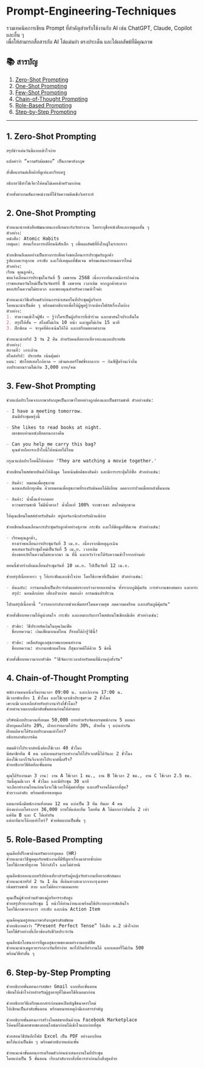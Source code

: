 # Prompt-Engineering-Techniques

รวมเทคนิคการเขียน Prompt ที่สำคัญสำหรับใช้งานกับ AI เช่น ChatGPT, Claude, Copilot และอื่น ๆ  
เพื่อให้สามารถสื่อสารกับ AI ได้แม่นยำ ตรงประเด็น และได้ผลลัพธ์ที่มีคุณภาพ

## 📚 สารบัญ

1. [Zero-Shot Prompting](#1-zero-shot-prompting)
2. [One-Shot Prompting](#2-one-shot-prompting)
3. [Few-Shot Prompting](#3-few-shot-prompting)
4. [Chain-of-Thought Prompting](#4-chain-of-thought-prompting)
5. [Role-Based Prompting](#5-role-based-prompting)
6. [Step-by-Step Prompting](#6-step-by-step-prompting)

---

## 1. Zero-Shot Prompting

```markdown
สรุปข่าวเด่นวันนี้แบบเข้าใจง่าย
```

```markdown
แปลคำว่า “ความรับผิดชอบ” เป็นภาษาอังกฤษ
```

```markdown
ตั้งชื่อแบรนด์เสื้อผ้าที่ดูเท่และเรียบหรู
```

```markdown
อธิบายวิธีทำไข่เจียวให้คนไม่เคยเข้าครัวมาก่อน
```

```markdown
ช่วยตั้งคำถามสัมภาษณ์งานที่ใช้วัดความคิดเชิงวิเคราะห์
```

## 2. One-Shot Prompting

```markdown
ช่วยแนะนำหนังสือพัฒนาตนเองที่เหมาะกับวัยทำงาน โดยระบุชื่อหนังสือและเหตุผลสั้น ๆ  
ตัวอย่าง:  
หนังสือ: Atomic Habits  
เหตุผล: สอนเรื่องการเปลี่ยนนิสัยเล็ก ๆ เพื่อผลลัพธ์ที่ยิ่งใหญ่ในระยะยาว
```

```markdown
ช่วยเขียนอีเมลอย่างเป็นทางการเพื่อแจ้งขอเลื่อนการประชุมกับลูกค้า  
รูปแบบควรสุภาพ กระชับ และให้เหตุผลที่ชัดเจน พร้อมเสนอกำหนดการใหม่  
ตัวอย่าง:  
เรียน คุณลูกค้า,  
ขอแจ้งเลื่อนการประชุมในวันที่ 5 เมษายน 2568 เนื่องจากทีมงานมีภารกิจด่วน  
เราขอเสนอวันใหม่เป็นวันจันทร์ที่ 8 เมษายน เวลาเดิม หากลูกค้าสะดวก  
ขออภัยในความไม่สะดวก และขอบคุณสำหรับความเข้าใจค่ะ
```

```markdown
ช่วยแนะนำวิธีเตรียมตัวก่อนการนำเสนอในที่ประชุมผู้บริหาร  
โดยแนะนำเป็นข้อ ๆ พร้อมคำอธิบายเพื่อให้ผู้พูดรู้ว่าจะต้องโฟกัสเรื่องใดบ้าง  
ตัวอย่าง:  
1. ทำความเข้าใจผู้ฟัง – รู้ว่าใครเป็นผู้บริหารที่เข้าร่วม และเขาสนใจประเด็นใด  
2. สรุปให้สั้น – สไลด์ไม่เกิน 10 หน้า และพูดไม่เกิน 15 นาที  
3. ฝึกซ้อม – จำจุดที่ต้องเน้นให้ได้ และเตรียมตอบคำถาม
```

```markdown
ช่วยแนะนำทริป 3 วัน 2 คืน สำหรับคนที่อยากเที่ยวทะเลแบบประหยัด  
ตัวอย่าง:  
สถานที่: เกาะล้าน  
สไตล์ทริป: ประหยัด เน้นคุ้มค่า  
แผน: พักโฮสเทลใกล้หาด – เช่ามอเตอร์ไซค์ขี่รอบเกาะ – กินซีฟู้ดร้านเจ้าถิ่น  
งบประมาณรวมไม่เกิน 3,000 บาท/คน
```

## 3. Few-Shot Prompting

```markdown
ช่วยแปลประโยคจากภาษาอังกฤษเป็นภาษาไทยอย่างถูกต้องและเป็นธรรมชาติ ตัวอย่างเช่น:

- I have a meeting tomorrow.  
  ฉันมีประชุมพรุ่งนี้  

- She likes to read books at night.  
  เธอชอบอ่านหนังสือตอนกลางคืน  

- Can you help me carry this bag?  
  คุณช่วยถือกระเป๋าใบนี้ให้หน่อยได้ไหม  

กรุณาแปลประโยคนี้ให้หน่อย 'They are watching a movie together.'
```

```markdown
ช่วยเขียนโพสต์ขายสินค้าให้ดึงดูด โดยเน้นข้อดีของสินค้า และมีการกระตุ้นให้ซื้อ ตัวอย่างเช่น:

- สินค้า: หมอนเพื่อสุขภาพ  
  นอนหลับลึกทุกคืน ด้วยหมอนเพื่อสุขภาพที่รองรับต้นคอได้ดีเยี่ยม ลดอาการปวดเมื่อยหลังตื่นนอน  

- สินค้า: น้ำผึ้งแท้จากดอย  
  หวานธรรมชาติ ไม่มีน้ำตาล! น้ำผึ้งแท้ 100% จากชาวเขา สดใหม่ทุกขวด  

ให้คุณเขียนโพสต์สำหรับสินค้า สบู่ออร์แกนิกสำหรับผิวแพ้ง่าย
```

```markdown
ช่วยเขียนอีเมลเลื่อนการประชุมกับลูกค้าอย่างสุภาพ กระชับ และให้ข้อมูลที่ชัดเจน ตัวอย่างเช่น:

- เรียนคุณลูกค้า,  
  ทางเราขอเลื่อนการประชุมวันที่ 3 เม.ย. เนื่องจากมีเหตุฉุกเฉิน  
  ขอเสนอวันประชุมใหม่เป็นวันที่ 5 เม.ย. เวลาเดิม  
  ต้องขออภัยในความไม่สะดวกมา ณ ที่นี้ และหวังว่าจะได้รับความเข้าใจจากท่านค่ะ  

ตอนนี้ช่วยร่างอีเมลเลื่อนประชุมวันที่ 10 เม.ย. ไปเป็นวันที่ 12 เม.ย.
```

```markdown
ช่วยสรุปเนื้อหายาว ๆ ให้กระชับและเข้าใจง่าย โดยใช้ภาษาที่เป็นมิตร ตัวอย่างเช่น:

- ต้นฉบับ: การนอนดึกเป็นประจำส่งผลต่อระบบร่างกายหลายด้าน ทั้งระบบภูมิคุ้มกัน การทำงานของสมอง และอารมณ์  
  สรุป: นอนดึกบ่อย เสี่ยงป่วยง่าย สมองล้า อารมณ์แปรปรวน

โปรดสรุปเนื้อหานี้ "การออกกำลังกายช่วยเพิ่มฮอร์โมนความสุข ลดความเครียด และเสริมภูมิคุ้มกัน"
```

```markdown
ช่วยตั้งชื่อบทความให้ดูน่าสนใจ กระชับ และเหมาะกับการโพสต์บนโซเชียลมีเดีย ตัวอย่างเช่น:

- หัวข้อ: วิธีประหยัดเงินในยุคเงินเฟ้อ  
  ชื่อบทความ: เงินเฟ้อมากแค่ไหน ก็รอดได้ถ้ารู้วิธีนี้!

- หัวข้อ: เคล็ดลับดูแลสุขภาพแบบคนทำงาน  
  ชื่อบทความ: ทำงานหนักแค่ไหน ก็สุขภาพดีได้ด้วย 5 ข้อนี้

ช่วยตั้งชื่อบทความจากหัวข้อ "วิธีจัดการเวลาสำหรับคนที่มีงานยุ่งทั้งวัน"
```

## 4. Chain-of-Thought Prompting

```markdown
พนักงานคนหนึ่งเริ่มงานเวลา 09:00 น. และเลิกงาน 17:00 น.  
มีเวลาพักเที่ยง 1 ชั่วโมง และใช้เวลาเข้าประชุมรวม 2 ชั่วโมง  
เขาจะมีเวลาเหลือสำหรับทำงานจริงกี่ชั่วโมง?  
ช่วยคำนวณแบบมีลำดับขั้นตอนก่อนให้คำตอบ
```

```markdown
บริษัทมีงบประมาณทั้งหมด 50,000 บาทสำหรับจัดอบรมพนักงาน 5 แผนก  
ฝ่ายบุคคลได้รับ 20%, ฝ่ายการตลาดได้รับ 30%, ฝ่ายอื่น ๆ แบ่งเท่ากัน  
ฝ่ายผลิตจะได้รับงบประมาณเท่าไหร่?  
อธิบายลำดับการคิด
```

```markdown
สมมติว่าโปรเจกต์หนึ่งต้องใช้เวลา 40 ชั่วโมง  
มีสมาชิกทีม 4 คน แต่ละคนสามารถทำงานให้โปรเจกต์นี้ได้วันละ 2 ชั่วโมง  
ต้องใช้เวลากี่วันจึงจะทำโปรเจกต์นี้เสร็จ?  
ช่วยอธิบายวิธีคิดทีละขั้นตอน
```

```markdown
คุณได้รับงานมา 3 งาน: งาน A ใช้เวลา 1 ชม., งาน B ใช้เวลา 2 ชม., งาน C ใช้เวลา 2.5 ชม.  
วันนี้คุณมีเวลา 4 ชั่วโมง และมีประชุม 30 นาที  
จะเลือกทำงานไหนก่อนจึงจะใช้เวลาให้คุ้มค่าที่สุด และเสร็จงานได้มากที่สุด?  
ช่วยวางลำดับ พร้อมอธิบายเหตุผล
```

```markdown
แผนกหนึ่งมีพนักงานทั้งหมด 12 คน แบ่งเป็น 3 ทีม ทีมละ 4 คน  
ต้องแบ่งงบโครงการ 36,000 บาทให้แต่ละทีม โดยทีม A ได้มากกว่าทีมอื่น 2 เท่า  
แต่ทีม B และ C ได้เท่ากัน  
แต่ละทีมจะได้งบเท่าไหร่? ช่วยคิดแบบเป็นขั้น ๆ
```

## 5. Role-Based Prompting

```markdown
คุณคือที่ปรึกษาด้านทรัพยากรบุคคล (HR)  
ช่วยแนะนำวิธีพูดคุยกับพนักงานที่มีปัญหาเรื่องมาสายซ้ำบ่อย  
โดยใช้ภาษาที่สุภาพ ให้กำลังใจ และไม่ตำหนิ
```

```markdown
คุณคือนักออกแบบทริปท่องเที่ยวสำหรับผู้หญิงวัยทำงานที่อยากพักสมอง  
ช่วยแนะนำทริป 2 วัน 1 คืน ที่เดินทางสะดวกจากกรุงเทพฯ  
เน้นธรรมชาติ สงบ และไม่ต้องวางแผนเยอะ
```

```markdown
คุณเป็นผู้ช่วยส่วนตัวของผู้บริหารระดับสูง  
ช่วยสรุปรายงานประชุม 1 หน้าให้อ่านง่ายและพร้อมใช้ประกอบการตัดสินใจ  
โดยใช้ภาษาทางการ กระชับ และเน้น Action Item
```

```markdown
คุณคือคุณครูสอนภาษาอังกฤษระดับมัธยม  
ช่วยอธิบายคำว่า “Present Perfect Tense” ให้เด็ก ม.2 เข้าใจง่าย  
โดยใช้ตัวอย่างที่เกี่ยวข้องกับชีวิตประจำวัน
```

```markdown
คุณคือนักโภชนาการที่ดูแลสุขภาพของคนทำงานออฟฟิศ  
ช่วยแนะนำเมนูอาหารกลางวันที่ทำง่าย พกไปกินที่ทำงานได้ และแคลอรี่ไม่เกิน 500  
พร้อมวิธีทำสั้น ๆ
```

## 6. Step-by-Step Prompting

```markdown
ช่วยอธิบายขั้นตอนการสมัคร Gmail แบบทีละขั้นตอน  
เขียนให้เข้าใจง่ายสำหรับผู้สูงอายุที่ไม่เคยใช้อีเมลมาก่อน
```

```markdown
ช่วยอธิบายวิธีเตรียมเอกสารก่อนขอเปิดบัญชีธนาคารใหม่  
ให้เขียนเป็นลำดับขั้นตอน พร้อมหมายเหตุถ้ามีเอกสารสำคัญ
```

```markdown
ช่วยอธิบายขั้นตอนการสร้างโพสต์ขายสินค้าบน Facebook Marketplace  
ให้คนที่ไม่เคยขายของออนไลน์มาก่อนได้เข้าใจแบบง่ายที่สุด
```

```markdown
ช่วยสอนวิธีบันทึกไฟล์ Excel เป็น PDF อย่างละเอียด  
ขอให้แบ่งเป็นข้อ ๆ พร้อมคำอธิบายแต่ละขั้น
```

```markdown
ช่วยแนะนำขั้นตอนการเตรียมตัวก่อนนำเสนองานในที่ประชุม  
โดยแบ่งเป็น 5 ขั้นตอน เรียงลำดับจากสิ่งที่ควรทำก่อนถึงสิ่งสุดท้าย
```





